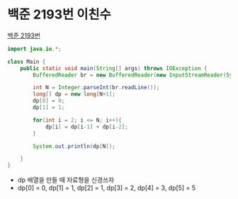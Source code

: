 # 백준 2193번 이친수
[백준 2193번](https://www.acmicpc.net/problem/2193)
```java
import java.io.*;

class Main {
    public static void main(String[] args) throws IOException {
        BufferedReader br = new BufferedReader(new InputStreamReader(System.in));

        int N = Integer.parseInt(br.readLine());
        long[] dp = new long[N+1];
        dp[0] = 0;
        dp[1] = 1;

        for(int i = 2; i <= N; i++){
            dp[i] = dp[i-1] + dp[i-2];
        }

        System.out.println(dp[N]);

    }
}
```
* dp 배열을 만들 때 자료형을 신경쓰자
* dp[0] = 0, dp[1] = 1, dp[2] = 1, dp[3] = 2, dp[4] = 3, dp[5] = 5